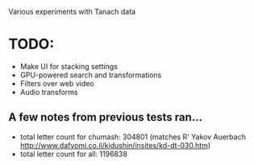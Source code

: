 Various experiments with Tanach data

# TODO:

* Make UI for stacking settings
* GPU-powered search and transformations
* Filters over web video
* Audio transforms

## A few notes from previous tests ran...

* total letter count for chumash: 304801 (matches R' Yakov Auerbach http://www.dafyomi.co.il/kidushin/insites/kd-dt-030.htm)
* total letter count for all: 1196838
